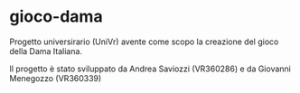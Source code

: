 gioco-dama
==========

Progetto universirario (UniVr) avente come scopo la creazione del gioco della Dama Italiana.

Il progetto è stato sviluppato da Andrea Saviozzi (VR360286) e da Giovanni Menegozzo (VR360339)
